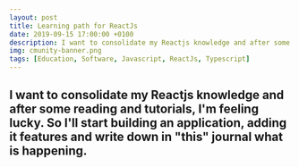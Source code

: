 ```yaml
---
layout: post
title: Learning path for ReactJs
date: 2019-09-15 17:00:00 +0100
description: I want to consolidate my Reactjs knowledge and after some reading and tutorials, I'm feeling lucky. So I'll start building an application, adding it features and write down in "this" journal what is happening.
img: cmunity-banner.png
tags: [Education, Software, Javascript, ReactJs, Typescript]
---
```

I want to consolidate my Reactjs knowledge and after some reading and tutorials, I'm feeling lucky. So I'll start building an application, adding it features and write down in "this" journal what is happening.
---